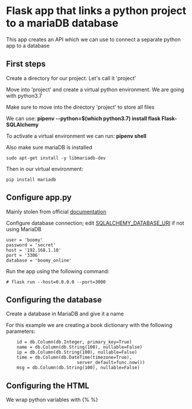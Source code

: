 # Flask app that links a python project to a mariaDB database

This app creates an API which we can use to connect a separate python app to a database

## First steps
Create a directory for our project. Let's call it 'project'

Move into 'project' and create a virtual python environment. We are going with python3.7

Make sure to move into the directory 'project' to store all files

We can use: **pipenv --python=$(which python3.7) install flask Flask-SQLAlchemy**

To activate a virtual environment we can run: **pipenv shell**

Also make sure mariaDB is installed
```
sudo apt-get install -y libmariadb-dev
```
Then in our virtual environment:

```
pip install mariadb
```

## Configure app.py
Mainly stolen from official [documentation](https://flask.palletsprojects.com/en/3.0.x/tutorial/factory/)

Configure database connection; edit [SQLALCHEMY_DATABASE_URI](https://flask-sqlalchemy.palletsprojects.com/en/2.x/config/) if not using MariaDB

```
user = 'boomy'
password = 'secret'
host = '192.168.1.10'
port = '3306'
database = 'boomy_online'
```

Run the app using the following command:
```
# flask run --host=0.0.0.0 --port=3000
```

## Configuring the database

Create a database in MariaDB and give it a name

For this example we are creating a book dictionary with the following parameters:

```
    id = db.Column(db.Integer, primary_key=True)
    name = db.Column(db.String(100), nullable=False)
    ip = db.Column(db.String(100), nullable=False)
    time = db.Column(db.DateTime(timezone=True),
                           server_default=func.now())
    msg = db.Column(db.String(100), nullable=False)

```

## Configuring the HTML

We wrap python variables with {% %}


